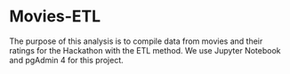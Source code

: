 # Movies-ETL

The purpose of this analysis is to compile data from movies and their ratings for the Hackathon with the ETL method. We use Jupyter Notebook and pgAdmin 4 for this project. 
